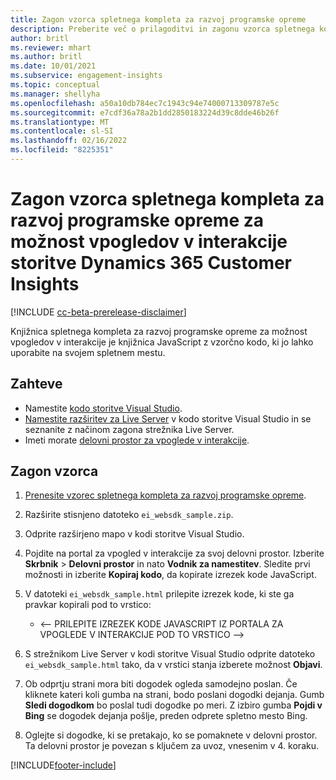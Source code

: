 ```yaml
---
title: Zagon vzorca spletnega kompleta za razvoj programske opreme
description: Preberite več o prilagoditvi in zagonu vzorca spletnega kompleta za razvoj programske opreme.
author: britl
ms.reviewer: mhart
ms.author: britl
ms.date: 10/01/2021
ms.subservice: engagement-insights
ms.topic: conceptual
ms.manager: shellyha
ms.openlocfilehash: a50a10db784ec7c1943c94e74000713309787e5c
ms.sourcegitcommit: e7cdf36a78a2b1dd2850183224d39c8dde46b26f
ms.translationtype: MT
ms.contentlocale: sl-SI
ms.lasthandoff: 02/16/2022
ms.locfileid: "8225351"
---
```

# <a name="run-the-web-sdk-sample-for-dynamics-365-customer-insights-engagement-insights-capability"></a>Zagon vzorca spletnega kompleta za razvoj programske opreme za možnost vpogledov v interakcije storitve Dynamics 365 Customer Insights

[!INCLUDE [cc-beta-prerelease-disclaimer](includes/cc-beta-prerelease-disclaimer.md)]

Knjižnica spletnega kompleta za razvoj programske opreme za možnost vpogledov v interakcije je knjižnica JavaScript z vzorčno kodo, ki jo lahko uporabite na svojem spletnem mestu.

## <a name="prerequisites"></a>Zahteve

- Namestite [kodo storitve Visual Studio](https://code.visualstudio.com/).
- [Namestite razširitev za Live Server](https://marketplace.visualstudio.com/items?itemName=ritwickdey.LiveServer) v kodo storitve Visual Studio in se seznanite z načinom zagona strežnika Live Server.
- Imeti morate [delovni prostor za vpoglede v interakcije](create-workspace.md).

## <a name="run-sample"></a>Zagon vzorca

1. [Prenesite vzorec spletnega kompleta za razvoj programske opreme](https://download.pi.dynamics.com/sdk/EngagementInsightsSamples/ei_websdk_sample.zip).

1. Razširite stisnjeno datoteko `ei_websdk_sample.zip`.

1. Odprite razširjeno mapo v kodi storitve Visual Studio.

1. Pojdite na portal za vpogled v interakcije za svoj delovni prostor. Izberite **Skrbnik** > **Delovni prostor** in nato **Vodnik za namestitev**. Sledite prvi možnosti in izberite **Kopiraj kodo**, da kopirate izrezek kode JavaScript.

1. V datoteki `ei_websdk_sample.html` prilepite izrezek kode, ki ste ga pravkar kopirali pod to vrstico:

   - <-- PRILEPITE IZREZEK KODE JAVASCRIPT IZ PORTALA ZA VPOGLEDE V INTERAKCIJE POD TO VRSTICO -->

1. S strežnikom Live Server v kodi storitve Visual Studio odprite datoteko `ei_websdk_sample.html` tako, da v vrstici stanja izberete možnost **Objavi**.

1. Ob odprtju strani mora biti dogodek ogleda samodejno poslan. Če kliknete kateri koli gumba na strani, bodo poslani dogodki dejanja. Gumb **Sledi dogodkom** bo poslal tudi dogodke po meri. Z izbiro gumba **Pojdi v Bing** se dogodek dejanja pošlje, preden odprete spletno mesto Bing.

1. Oglejte si dogodke, ki se pretakajo, ko se pomaknete v delovni prostor. Ta delovni prostor je povezan s ključem za uvoz, vnesenim v 4. koraku.


[!INCLUDE[footer-include](../includes/footer-banner.md)]
